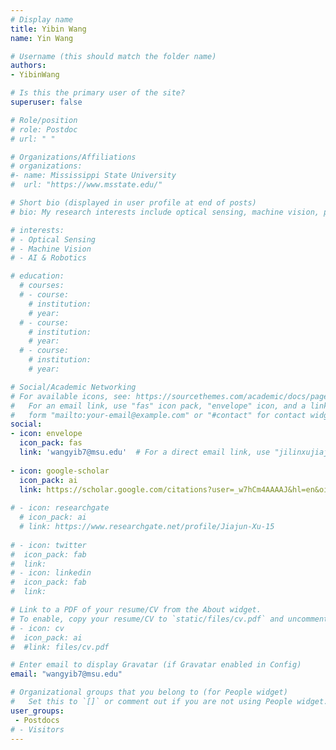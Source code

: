 ```yaml
---
# Display name
title: Yibin Wang
name: Yin Wang

# Username (this should match the folder name)
authors:
- YibinWang

# Is this the primary user of the site?
superuser: false

# Role/position
# role: Postdoc
# url: " "

# Organizations/Affiliations
# organizations:
#- name: Mississippi State University
#  url: "https://www.msstate.edu/"

# Short bio (displayed in user profile at end of posts)
# bio: My research interests include optical sensing, machine vision, precision agriculture, food assessment and data analytics.

# interests:
# - Optical Sensing
# - Machine Vision
# - AI & Robotics

# education:
  # courses:
  # - course: 
    # institution: 
    # year: 
  # - course: 
    # institution: 
    # year: 
  # - course: 
    # institution:
    # year: 

# Social/Academic Networking
# For available icons, see: https://sourcethemes.com/academic/docs/page-builder/#icons
#   For an email link, use "fas" icon pack, "envelope" icon, and a link in the
#   form "mailto:your-email@example.com" or "#contact" for contact widget.
social:
- icon: envelope
  icon_pack: fas
  link: 'wangyib7@msu.edu'  # For a direct email link, use "jilinxujiajun@gmail.com".
  
- icon: google-scholar
  icon_pack: ai
  link: https://scholar.google.com/citations?user=_w7hCm4AAAAJ&hl=en&oi=sra
  
# - icon: researchgate
  # icon_pack: ai
  # link: https://www.researchgate.net/profile/Jiajun-Xu-15
  
# - icon: twitter
#  icon_pack: fab
#  link: 
# - icon: linkedin
#  icon_pack: fab
#  link: 

# Link to a PDF of your resume/CV from the About widget.
# To enable, copy your resume/CV to `static/files/cv.pdf` and uncomment the lines below.
# - icon: cv
#  icon_pack: ai
#  #link: files/cv.pdf

# Enter email to display Gravatar (if Gravatar enabled in Config)
email: "wangyib7@msu.edu"

# Organizational groups that you belong to (for People widget)
#   Set this to `[]` or comment out if you are not using People widget.
user_groups:
 - Postdocs
# - Visitors
---
```


